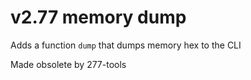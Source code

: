 # v2.77 memory dump

Adds a function `dump` that dumps memory hex to the CLI

Made obsolete by 277-tools
